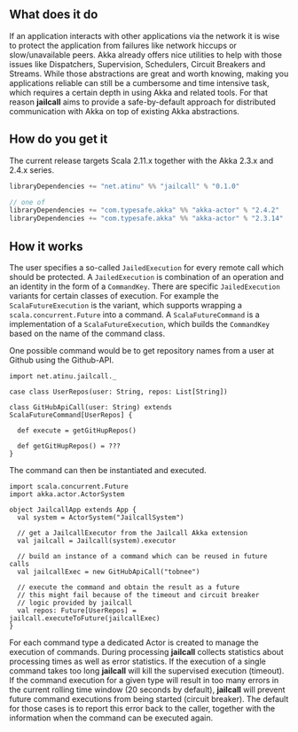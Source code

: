 ## What does it do
If an application interacts with other applications via the network it is wise to protect the application from failures
like network hiccups or slow/unavailable peers. Akka already offers nice utilities to help with those issues like 
Dispatchers, Supervision, Schedulers, Circuit Breakers and Streams. While those abstractions are great and worth 
knowing, making you applications reliable can still be a cumbersome and time intensive task, which requires a certain 
depth in using Akka and related tools. For that reason **jailcall** aims to provide a safe-by-default approach for 
distributed communication with Akka on top of existing Akka abstractions.

## How do you get it
The current release targets Scala 2.11.x together with the Akka 2.3.x and 2.4.x series.

```scala
libraryDependencies += "net.atinu" %% "jailcall" % "0.1.0"

// one of
libraryDependencies += "com.typesafe.akka" %% "akka-actor" % "2.4.2"
libraryDependencies += "com.typesafe.akka" %% "akka-actor" % "2.3.14"
```

## How it works
The user specifies a so-called `JailedExecution` for every remote call which should be protected. A `JailedExecution`
is combination of an operation and an identity in the form of a `CommandKey`. There are specific `JailedExecution` 
variants for certain classes of execution. For example the `ScalaFutureExecution` is the variant, which supports wrapping
a `scala.concurrent.Future` into a command. A `ScalaFutureCommand` is a implementation of a `ScalaFutureExecution`, which 
builds the `CommandKey` based on the name of the command class.

One possible command would be to get repository names from a user at Github using the Github-API.

```tut:silent
import net.atinu.jailcall._

case class UserRepos(user: String, repos: List[String])

class GitHubApiCall(user: String) extends ScalaFutureCommand[UserRepos] {

  def execute = getGitHupRepos()
    
  def getGitHupRepos() = ???
}
```

The command can then be instantiated and executed.

```tut:silent
import scala.concurrent.Future
import akka.actor.ActorSystem

object JailcallApp extends App {
  val system = ActorSystem("JailcallSystem")
  
  // get a JailcallExecutor from the Jailcall Akka extension
  val jailcall = Jailcall(system).executor
  
  // build an instance of a command which can be reused in future calls
  val jailcallExec = new GitHubApiCall("tobnee")
  
  // execute the command and obtain the result as a future
  // this might fail because of the timeout and circuit breaker 
  // logic provided by jailcall
  val repos: Future[UserRepos] = jailcall.executeToFuture(jailcallExec)
}
```

For each command type a dedicated Actor is created to manage the execution of commands. During processing **jailcall** 
collects statistics about processing times as well as error statistics. If the execution of a single command takes too 
long **jailcall** will kill the supervised execution (timeout). If the command execution for a given type will result in 
too many errors in the current rolling time window (20 seconds by default), **jailcall** will prevent future command 
executions from being started (circuit breaker). The default for those cases is to report this error back to the caller, 
together with the information when the command can be executed again.